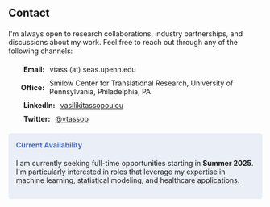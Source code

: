 ## Contact

<div class="contact-section">
  <p>I'm always open to research collaborations, industry partnerships, and discussions about my work. Feel free to reach out through any of the following channels:</p>
  
  <div class="contact-info">
    <div class="contact-item">
      <i class="fas fa-envelope"></i> <strong>Email:</strong> vtass (at) seas.upenn.edu
    </div>
    <div class="contact-item">
      <i class="fas fa-map-marker-alt"></i> <strong>Office:</strong> Smilow Center for Translational Research, University of Pennsylvania, Philadelphia, PA
    </div>
    <div class="contact-item">
      <i class="fab fa-linkedin"></i> <strong>LinkedIn:</strong> <a href="https://www.linkedin.com/in/vasilikitassopoulou/" target="_blank">vasilikitassopoulou</a>
    </div>
    <div class="contact-item">
      <i class="fab fa-twitter"></i> <strong>Twitter:</strong> <a href="https://x.com/vtassop" target="_blank">@vtassop</a>
    </div>
  </div>
  
  <div class="availability">
    <h4>Current Availability</h4>
    <p>I am currently seeking full-time opportunities starting in <strong>Summer 2025</strong>. I'm particularly interested in roles that leverage my expertise in machine learning, statistical modeling, and healthcare applications.</p>
  </div>
</div>

<style>
.contact-section {
  margin-top: 20px;
  margin-bottom: 40px;
}
.contact-info {
  display: flex;
  flex-direction: column;
  gap: 10px;
  margin: 20px 0;
}
.contact-item {
  display: flex;
  align-items: center;
  gap: 10px;
}
.contact-item i {
  width: 20px;
  text-align: center;
  color: #4b6cb7;
}
.availability {
  margin-top: 20px;
  padding: 15px;
  background-color: rgba(75, 108, 183, 0.1);
  border-radius: 5px;
}
.availability h4 {
  margin-top: 0;
  color: #4b6cb7;
}
</style> 
